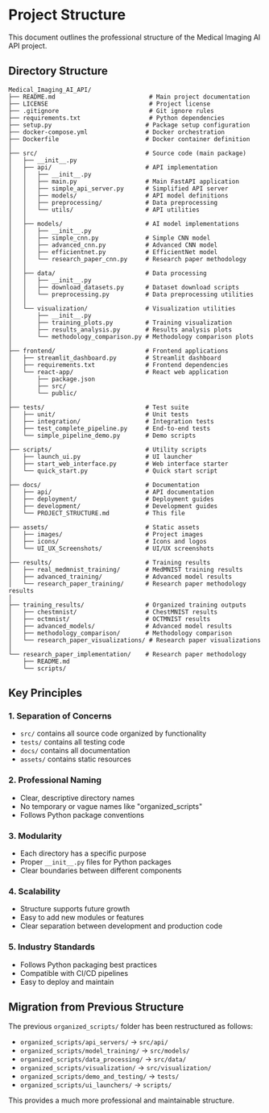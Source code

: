 # Project Structure

This document outlines the professional structure of the Medical Imaging AI API project.

## Directory Structure

```
Medical_Imaging_AI_API/
├── README.md                          # Main project documentation
├── LICENSE                            # Project license
├── .gitignore                         # Git ignore rules
├── requirements.txt                   # Python dependencies
├── setup.py                          # Package setup configuration
├── docker-compose.yml                # Docker orchestration
├── Dockerfile                        # Docker container definition
│
├── src/                              # Source code (main package)
│   ├── __init__.py
│   ├── api/                          # API implementation
│   │   ├── __init__.py
│   │   ├── main.py                   # Main FastAPI application
│   │   ├── simple_api_server.py      # Simplified API server
│   │   ├── models/                   # API model definitions
│   │   ├── preprocessing/            # Data preprocessing
│   │   └── utils/                    # API utilities
│   │
│   ├── models/                       # AI model implementations
│   │   ├── __init__.py
│   │   ├── simple_cnn.py             # Simple CNN model
│   │   ├── advanced_cnn.py           # Advanced CNN model
│   │   ├── efficientnet.py           # EfficientNet model
│   │   └── research_paper_cnn.py     # Research paper methodology
│   │
│   ├── data/                         # Data processing
│   │   ├── __init__.py
│   │   ├── download_datasets.py      # Dataset download scripts
│   │   └── preprocessing.py          # Data preprocessing utilities
│   │
│   └── visualization/                # Visualization utilities
│       ├── __init__.py
│       ├── training_plots.py         # Training visualization
│       ├── results_analysis.py       # Results analysis plots
│       └── methodology_comparison.py # Methodology comparison plots
│
├── frontend/                         # Frontend applications
│   ├── streamlit_dashboard.py        # Streamlit dashboard
│   ├── requirements.txt              # Frontend dependencies
│   └── react-app/                    # React web application
│       ├── package.json
│       ├── src/
│       └── public/
│
├── tests/                            # Test suite
│   ├── unit/                         # Unit tests
│   ├── integration/                  # Integration tests
│   ├── test_complete_pipeline.py     # End-to-end tests
│   └── simple_pipeline_demo.py       # Demo scripts
│
├── scripts/                          # Utility scripts
│   ├── launch_ui.py                  # UI launcher
│   ├── start_web_interface.py        # Web interface starter
│   └── quick_start.py                # Quick start script
│
├── docs/                             # Documentation
│   ├── api/                          # API documentation
│   ├── deployment/                   # Deployment guides
│   ├── development/                  # Development guides
│   └── PROJECT_STRUCTURE.md          # This file
│
├── assets/                           # Static assets
│   ├── images/                       # Project images
│   ├── icons/                        # Icons and logos
│   └── UI_UX_Screenshots/            # UI/UX screenshots
│
├── results/                          # Training results
│   ├── real_medmnist_training/       # MedMNIST training results
│   ├── advanced_training/            # Advanced model results
│   └── research_paper_training/      # Research paper methodology results
│
├── training_results/                 # Organized training outputs
│   ├── chestmnist/                   # ChestMNIST results
│   ├── octmnist/                     # OCTMNIST results
│   ├── advanced_models/              # Advanced model results
│   ├── methodology_comparison/       # Methodology comparison
│   └── research_paper_visualizations/ # Research paper visualizations
│
└── research_paper_implementation/    # Research paper methodology
    ├── README.md
    └── scripts/
```

## Key Principles

### 1. **Separation of Concerns**
- `src/` contains all source code organized by functionality
- `tests/` contains all testing code
- `docs/` contains all documentation
- `assets/` contains static resources

### 2. **Professional Naming**
- Clear, descriptive directory names
- No temporary or vague names like "organized_scripts"
- Follows Python package conventions

### 3. **Modularity**
- Each directory has a specific purpose
- Proper `__init__.py` files for Python packages
- Clear boundaries between different components

### 4. **Scalability**
- Structure supports future growth
- Easy to add new modules or features
- Clear separation between development and production code

### 5. **Industry Standards**
- Follows Python packaging best practices
- Compatible with CI/CD pipelines
- Easy to deploy and maintain

## Migration from Previous Structure

The previous `organized_scripts/` folder has been restructured as follows:

- `organized_scripts/api_servers/` → `src/api/`
- `organized_scripts/model_training/` → `src/models/`
- `organized_scripts/data_processing/` → `src/data/`
- `organized_scripts/visualization/` → `src/visualization/`
- `organized_scripts/demo_and_testing/` → `tests/`
- `organized_scripts/ui_launchers/` → `scripts/`

This provides a much more professional and maintainable structure.
